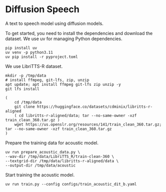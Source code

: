 # Diffusion Speech

A text to speech model using diffusion models.

To get started, you need to install the dependencies and download the dataset. We use uv for managing Python dependencies.

```
pip install uv
uv venv -p python3.11
uv pip install -r pyproject.toml
```

We use LibriTTS-R dataset.

```
mkdir -p /tmp/data
# install ffmpeg, git-lfs, zip, unzip
apt update; apt install ffmpeg git-lfs zip unzip -y
git lfs install

(
    cd /tmp/data
    git clone https://huggingface.co/datasets/cdminix/libritts-r-aligned
    ( cd libritts-r-aligned/data; tar --no-same-owner -xzf train_clean_360.tar.gz )
    wget https://us.openslr.org/resources/141/train_clean_360.tar.gz; tar --no-same-owner -xzf train_clean_360.tar.gz
)
```


Prepare the training data for acoustic model.

```
uv run prepare_acoustic_data.py \
--wav-dir /tmp/data/LibriTTS_R/train-clean-360 \
--textgrid-dir /tmp/data/libritts-r-aligned/data \
--output-dir /tmp/data/acoustic
```


Start training the acoustic model.

```
uv run train.py --config configs/train_acoustic_dit_b.yaml
```
